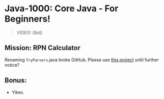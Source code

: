 # Java-1000: Core Java - For Beginners!

> _VIDEO:_ (tbd)

## Mission: RPN Calculator
Renaming `TryParsers`.java broke GitHub. 
Please use [this project](https://github.com/Java-9000/Java-1000/tree/main/com/soft9000/M1000/A00901) until further notice?

## Bonus:
* Yikes.
